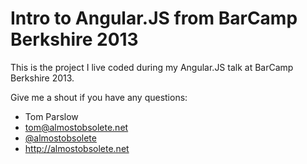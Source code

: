 Intro to Angular.JS from BarCamp Berkshire 2013
===============================================

This is the project I live coded during my Angular.JS talk at BarCamp Berkshire 2013.

Give me a shout if you have any questions:

- Tom Parslow
- tom@almostobsolete.net
- [@almostobsolete](http://twitter.com/almostobsolete)
- http://almostobsolete.net
